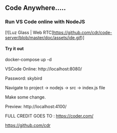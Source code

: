 ## Code Anywhere.....
### Run VS Code online with NodeJS

[![Luz Glass | Web RTC]https://github.com/cdr/code-server/blob/master/doc/assets/ide.gif)]

#### Try it out
docker-compose up -d

VSCode Online: http://localhost:8080/

Password: skybird

Navigate to project -> nodejs -> src -> index.js file

Make some change.

Preview: http://localhost:4100/

FULL CREDIT GOES TO : 
https://coder.com/

https://github.com/cdr

